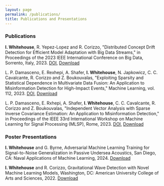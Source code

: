 ```yaml
---
layout: page
permalink: /publications/
title: Publications and Presentations
---
```


### Publications
**I. Whitehouse**, R. Yepez-Lopez and R. Corizzo, "Distributed Concept Drift Detection for Efficient Model Adaptation with Big Data Streams," in Proceedings of the 2023 IEEE International Conference on Big Data, Sorrento, Italy, 2023. [DOI](http://dx.doi.org/10.1109/BigData59044.2023.10386334), [Download](https://iwhitehouse.us/public/content/2023/IEEE_Big_Data.pdf)

L. P. Damasceno, E. Rexhepi, A. Shafer, **I. Whitehouse**, N. Japkowicz, C. C. Cavalcante, R. Corizzo and Z. Boukouvalas, "Exploiting Sparsity and Statistical Dependence in Multivariate Data Fusion: An Application to Misinformation Detection for High-Impact Events," Machine Learning, vol. 112, 2023. [DOI](https://doi.org/10.1007/s10994-023-06424-8), [Download](https://iwhitehouse.us/public/content/2023/IEEE_MLSP.pdf)

L. P. Damasceno, E. Rxhepi, A. Shafer, **I. Whitehouse**, C. C. Cavalcante, R. Corizzo and Z. Boukouvalas, "Independent Vector Analysis with Sparse Inverse Covariance Estimation: An Application to Misinformation Detection," in Proceedings of the IEEE 33rd International Workshop on Machine Learning for Signal Processing (MLSP), Rome, 2023. [DOI](https://doi.org/10.1109/MLSP55844.2023.10285970), [Download](https://iwhitehouse.us/public/content/2023/ML_journal.pdf)

### Poster Presentations
**I. Whitehouse** and G. Byrne, Adversarial Machine Learning Training for Signal-to-Noise Generalization in Passive Undersea Acoustics, San Diego, CA: Naval Applications of Machine Learning, 2024. [Download](https://iwhitehouse.us/public/content/2024/naml.pdf)

**I. Whitehouse** and R. Corizzo, Gravitational Wave Detection with Novel Machine Learning Models, Washington, DC: American University College of Arts and Sciences, 2022. [Download](https://iwhitehouse.us/public/content/2023/Mathias_GW_Poster.pdf)
